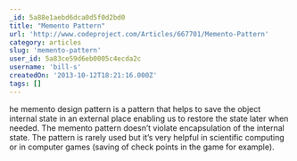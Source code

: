 ```yaml
---
_id: 5a88e1aebd6dca0d5f0d2bd0
title: "Memento Pattern"
url: 'http://www.codeproject.com/Articles/667701/Memento-Pattern'
category: articles
slug: 'memento-pattern'
user_id: 5a83ce59d6eb0005c4ecda2c
username: 'bill-s'
createdOn: '2013-10-12T18:21:16.000Z'
tags: []
---
```


he memento design pattern is a pattern that helps to save the object internal state in an external place enabling us to restore the state later when needed. The memento pattern doesn’t violate encapsulation of the internal state. The pattern is rarely used but it’s very helpful in scientific computing or in computer games (saving of check points in the game for example).
